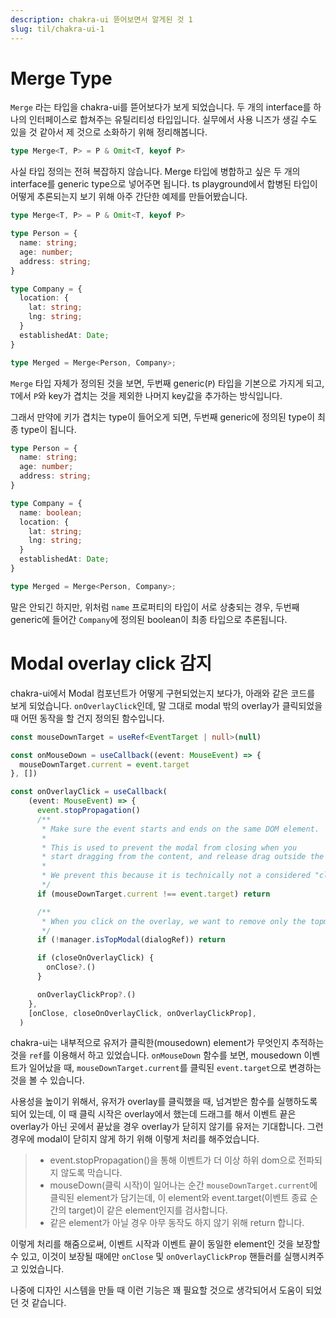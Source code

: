 ```yaml
---
description: chakra-ui 뜯어보면서 알게된 것 1
slug: til/chakra-ui-1
---
```


# Merge Type

`Merge` 라는 타입을 chakra-ui를 뜯어보다가 보게 되었습니다. 두 개의 interface를 하나의 인터페이스로 합쳐주는 유틸리티성 타입입니다. 실무에서 사용 니즈가 생길 수도 있을 것 같아서 제 것으로 소화하기 위해 정리해봅니다.

```typescript
type Merge<T, P> = P & Omit<T, keyof P>
```

사실 타입 정의는 전혀 복잡하지 않습니다. Merge 타입에 병합하고 싶은 두 개의 interface를 generic type으로 넣어주면 됩니다. ts playground에서 합병된 타입이 어떻게 추론되는지 보기 위해 아주 간단한 예제를 만들어봤습니다.



```typescript
type Merge<T, P> = P & Omit<T, keyof P>

type Person = {
  name: string;
  age: number;
  address: string;
}

type Company = {
  location: {
    lat: string;
    lng: string;
  }
  establishedAt: Date;
}

type Merged = Merge<Person, Company>;
```

`Merge` 타입 자체가 정의된 것을 보면, 두번째 generic(`P`) 타입을 기본으로 가지게 되고, `T`에서 `P`와 key가 겹치는 것을 제외한 나머지 key값을 추가하는 방식입니다.

그래서 만약에 키가 겹치는 type이 들어오게 되면, 두번째 generic에 정의된 type이 최종 type이 됩니다.

```typescript
type Person = {
  name: string;
  age: number;
  address: string;
}

type Company = {
  name: boolean;
  location: {
    lat: string;
    lng: string;
  }
  establishedAt: Date;
}

type Merged = Merge<Person, Company>;
```

말은 안되긴 하지만, 위처럼 `name` 프로퍼티의 타입이 서로 상충되는 경우, 두번째 generic에 들어간 `Company`에 정의된 boolean이 최종 타입으로 추론됩니다.

# Modal overlay click 감지

chakra-ui에서 Modal 컴포넌트가 어떻게 구현되었는지 보다가, 아래와 같은 코드를 보게 되었습니다. `onOverlayClick`인데, 말 그대로 modal 밖의 overlay가 클릭되었을 때 어떤 동작을 할 건지 정의된 함수입니다.

```typescript
const mouseDownTarget = useRef<EventTarget | null>(null)

const onMouseDown = useCallback((event: MouseEvent) => {
  mouseDownTarget.current = event.target
}, [])

const onOverlayClick = useCallback(
    (event: MouseEvent) => {
      event.stopPropagation()
      /**
       * Make sure the event starts and ends on the same DOM element.
       *
       * This is used to prevent the modal from closing when you
       * start dragging from the content, and release drag outside the content.
       *
       * We prevent this because it is technically not a considered "click outside"
       */
      if (mouseDownTarget.current !== event.target) return

      /**
       * When you click on the overlay, we want to remove only the topmost modal
       */
      if (!manager.isTopModal(dialogRef)) return

      if (closeOnOverlayClick) {
        onClose?.()
      }

      onOverlayClickProp?.()
    },
    [onClose, closeOnOverlayClick, onOverlayClickProp],
  )
```

chakra-ui는 내부적으로 유저가 클릭한(mousedown) element가 무엇인지 추적하는 것을 `ref`를 이용해서 하고 있었습니다. `onMouseDown` 함수를 보면, mousedown 이벤트가 일어났을 때, `mouseDownTarget.current`를 클릭된 `event.target`으로 변경하는 것을 볼 수 있습니다.

사용성을 높이기 위해서, 유저가 overlay를 클릭했을 때, 넘겨받은 함수를 실행하도록 되어 있는데, 이 때 클릭 시작은 overlay에서 했는데 드래그를 해서 이벤트 끝은 overlay가 아닌 곳에서 끝났을 경우 overlay가 닫히지 않기를 유저는 기대합니다. 그런 경우에 modal이 닫히지 않게 하기 위해 이렇게 처리를 해주었습니다.

> - event.stopPropagation()을 통해 이벤트가 더 이상 하위 dom으로 전파되지 않도록 막습니다.
> - mouseDown(클릭 시작)이 일어나는 순간 `mouseDownTarget.current`에 클릭된 element가 담기는데, 이 element와 event.target(이벤트 종료 순간의 target)이 같은 element인지를 검사합니다.
> - 같은 element가 아닐 경우 아무 동작도 하지 않기 위해 return 합니다.

이렇게 처리를 해줌으로써, 이벤트 시작과 이벤트 끝이 동일한 element인 것을 보장할 수 있고, 이것이 보장될 때에만 `onClose` 및 `onOverlayClickProp` 핸들러를 실행시켜주고 있었습니다.

나중에 디자인 시스템을 만들 때 이런 기능은 꽤 필요할 것으로 생각되어서 도움이 되었던 것 같습니다.
